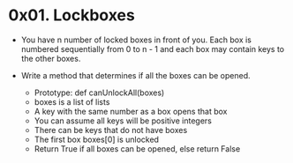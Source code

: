 # 0x01. Lockboxes
* You have n number of locked boxes in front of you. Each box is numbered sequentially from 0 to n - 1 and each box may contain keys to the other boxes.

* Write a method that determines if all the boxes can be opened.

   * Prototype: def canUnlockAll(boxes)
   * boxes is a list of lists
   * A key with the same number as a box opens that box
   * You can assume all keys will be positive integers
   * There can be keys that do not have boxes
   * The first box boxes[0] is unlocked
   * Return True if all boxes can be opened, else return False
